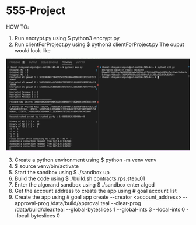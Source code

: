 # 555-Project
HOW TO: 
1. Run encrypt.py using $ python3 encrypt.py
2. Run clientForProject.py using $ python3 clientForProject.py
The ouput would look like

![plot](output.png)

3. Create a python environment using $ python -m venv venv
4. $ source venv/bin/activate
5. Start the sandbox using $ ./sandbox up
6. Build the code using $ ./build.sh contracts.rps.step_01
7. Enter the algorand sandbox using $ ./sandbox enter algod
8. Get the account address to create the app using # goal account list
9. Create the app using # goal app create --creator <account_address> --approval-prog /data/build/approval.teal --clear-prog /data/build/clear.teal --global-byteslices 1 --global-ints 3 --local-ints 0 --local-byteslices 0


